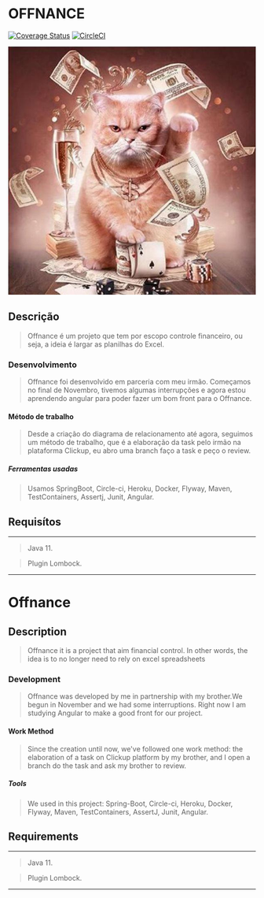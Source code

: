 # OFFNANCE
[![Coverage Status](https://coveralls.io/repos/github/Artur-Arantes/offnance/badge.svg?branch=main)](https://coveralls.io/github/Artur-Arantes/offnance?branch=main)
[![CircleCI](https://circleci.com/gh/Artur-Arantes/offnance/tree/main.svg?style=svg)](https://circleci.com/gh/Artur-Arantes/offnance/tree/main)





![](/src/main/resources/images/gato.jpg)


## Descrição
>Offnance é um projeto que tem por escopo controle financeiro, ou seja, a ideia é largar as planilhas do Excel.

### Desenvolvimento
>Offnance foi desenvolvido em parceria com meu irmão. Começamos no final de Novembro, tivemos algumas interrupções e agora estou aprendendo angular para poder fazer um bom front para o Offnance.
>
#### Método de trabalho
>Desde a criação do diagrama de relacionamento até  agora, seguimos um método de trabalho, que é a elaboração da task pelo irmão na plataforma Clickup,  eu abro uma branch faço a task e peço o review.

##### Ferramentas usadas
>Usamos SpringBoot, Circle-ci, Heroku, Docker, Flyway, Maven, TestContainers, Assertj, Junit, Angular.

## Requisítos
-----------------------
>Java 11.

>Plugin Lombock.
----------------------


# Offnance

## Description
> Offnance it is a project that aim financial control. In other words, the idea is to no longer need to rely on excel spreadsheets

### Development
> Offnance was developed by me in partnership with my brother.We begun in November and we had some interruptions. Right now I am studying Angular to make a good front for our project.

#### Work Method
>Since the creation until now, we've followed one work method: the elaboration of a task on Clickup platform  by my brother, and I open a branch do the task and ask my brother to review.


##### Tools
>We used in this project: Spring-Boot, Circle-ci, Heroku, Docker, Flyway, Maven, TestContainers, AssertJ, Junit, Angular.

## Requirements
----------------------------
> Java 11.

> Plugin Lombock.
---------------------------